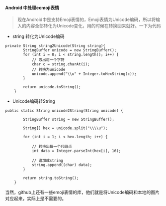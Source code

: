 #### Android 中处理ecmoji表情

>现在Android中是支持Emoji表情的，Emoji表情为Unicode编码，所以将输入的内容全部转化为Unicode变化，用的时候在转换回来就好。一下为代码

* string 转化为Unicode编码
```
private String string2Unicode(String string){
        StringBuffer unicode = new StringBuffer();
        for (int i = 0; i < string.length(); i++) {
            // 取出每一个字符
            char c = string.charAt(i);
            // 转换为unicode
            unicode.append("\\u" + Integer.toHexString(c));
        }

        return unicode.toString();
    }
```

* Unicode编码转String
```
public static String unicode2String(String unicode) {

        StringBuffer string = new StringBuffer();

        String[] hex = unicode.split("\\\\u");

        for (int i = 1; i < hex.length; i++) {

            // 转换出每一个代码点
            int data = Integer.parseInt(hex[i], 16);

            // 追加成string
            string.append((char) data);
        }

        return string.toString();
    }
```

当然，github上还有一些emoji表情的库，他们就是将Unicode编码和本地的图片对应起来，实际上是不需要的。